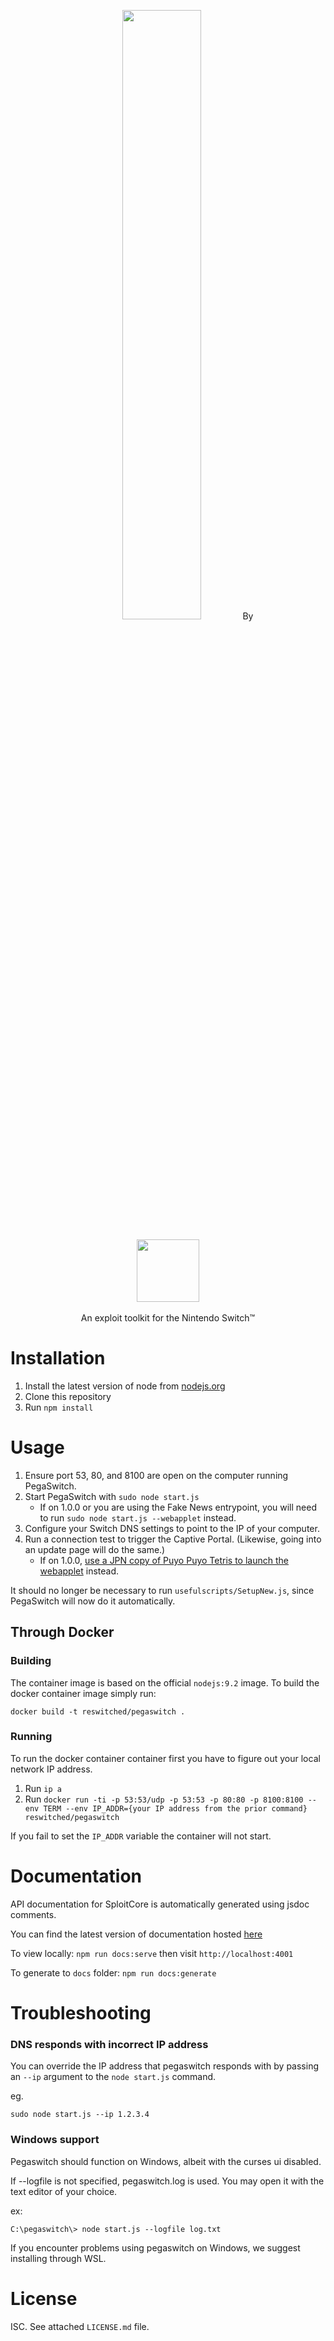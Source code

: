 <p align="center">
  <img style="width: 50%" src="https://i.imgur.com/bHjfC0Q.png">
  By
  <br/>
  <br/>
  <img style="width: 100px" src="https://i.imgur.com/w2u26sA.png">
  <br/>
  <br/>
  An exploit toolkit for the Nintendo Switch™
</p>

Installation
============

1. Install the latest version of node from [nodejs.org](https://nodejs.org)
2. Clone this repository
3. Run `npm install`

Usage
=====

1. Ensure port 53, 80, and 8100 are open on the computer running PegaSwitch.
2. Start PegaSwitch with `sudo node start.js`
    * If on 1.0.0 or you are using the Fake News entrypoint, you will need to run `sudo node start.js --webapplet` instead. 
3. Configure your Switch DNS settings to point to the IP of your computer.
4. Run a connection test to trigger the Captive Portal. (Likewise, going into an update page will do the same.)
    * If on 1.0.0, [use a JPN copy of Puyo Puyo Tetris to launch the webapplet](http://switchbrew.org/index.php?title=Internet_Browser#WebApplet_launch_with_Tetris) instead.

It should no longer be necessary to run `usefulscripts/SetupNew.js`, since PegaSwitch will now do it automatically.

## Through Docker
### Building
The container image is based on the official `nodejs:9.2` image.
To build the docker container image simply run:

`docker build -t reswitched/pegaswitch .`


### Running
To run the docker container container first you have to figure out your
local network IP address.

1. Run `ip a`
2. Run `docker run -ti -p 53:53/udp -p 53:53 -p 80:80 -p 8100:8100 --env TERM --env IP_ADDR={your IP address from the prior command} reswitched/pegaswitch`

If you fail to set the `IP_ADDR` variable the container will not start.

Documentation
=============

API documentation for SploitCore is automatically generated using jsdoc comments.

You can find the latest version of documentation hosted [here](https://reswitched.github.io/pegaswitch/)

To view locally: `npm run docs:serve` then visit `http://localhost:4001`

To generate to `docs` folder: `npm run docs:generate`

Troubleshooting
===============

### DNS responds with incorrect IP address

You can override the IP address that pegaswitch responds with by passing an `--ip` argument to the `node start.js` command.

eg.
```
sudo node start.js --ip 1.2.3.4
```

### Windows support

Pegaswitch should function on Windows, albeit with the curses ui disabled.

If --logfile is not specified, pegaswitch.log is used. You may open it with the text editor of your choice.

ex:
```
C:\pegaswitch\> node start.js --logfile log.txt
```

If you encounter problems using pegaswitch on Windows, we suggest installing through WSL.

License
=======

ISC. See attached `LICENSE.md` file.
